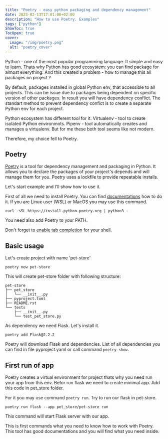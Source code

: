 ```yaml
---
title: "Poetry - easy python packaging and dependency management"
date: 2023-02-13T17:01:00+02:00
description: "How to use Poetry. Examples"
tags: ["python"]
ShowToc: true
TocOpen: true
cover:
  image: "/img/poetry.png"
  alt: "poetry_cover"
---
```


Python - one of the most popular programming language. It simple and easy to learn. 
Thats why Python has good ecosystem: you can find package for almost everything.<!--more-->
And this created a problem - how to manage this all packages on project ?

By default, packages installed in global Python env, that accessible to all projects.
This can be issue due to packages being dependent on specific version of other packages.
In result you will have dependency conflict.
The standart method to prevent dependency confict is to create a separate Python env for
each project. 

Python ecosystem has different tool for it.
Virtualenv - tool to create isolated Python environmnts. 
Pipenv - tool automatically creates and manages a virtualenv.
But for me these both tool seems like not modern. 
 
Therefore, my choice fell to Poetry. 

## Poetry 

[Poetry](python-poetry.org) is a tool for dependency management and packaging in Python. 
It allows you to declare the packages of your project's depends and will manage them for you. 
Poetry uses a lockfile to provide repeatable installs. 

Let's start example and I'll show how to use it. 

First of all we need to install Poetry. You can find [documentations](https://python-poetry.org/docs/#installation)
how to do it. If you are Linux user (WSL) or MacOS you may use this command. 
 
```
curl -sSL https://install.python-poetry.org | python3 -

```

You need also add Poetry to your PATH.

Don't forget to [enable tab completion](https://python-poetry.org/docs/#enable-tab-completion-for-bash-fish-or-zsh) for your shell.

## Basic usage

Let's create project with name 'pet-store'

```poetry new pet-store```

This will create pet-store folder with following structure:

```
pet-store
├── pet_store
│   └── __init__.py
├── pyproject.toml
├── README.rst
└── tests
    ├── __init__.py
    └── test_pet_store.py

```

As dependency we need Flask. Let's install it.

```poetry add Flask@2.2.2```

Poetry will download Flask and dependencies. List of all dependencies you can find
in file pyproject.yaml or call command `poetry show`.

## First run of app

Poetry creates a virtual environment for project thats why you need run your app
from this env. 
Befor run flask we need to create minimal app. Add this code in pet_store folder. 

<script>github</script>

For it you may use command `poetry run`. Try to run our flask in pet-store. 

```
poetry run flask --app pet_store/pet-store run
```

This command will start Flask server with our app. 

This is first commands what you need to know how to work with Poetry. This tool 
has good documentations and you will find what you need inside. 
